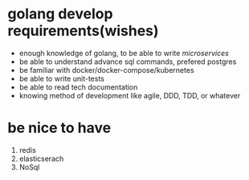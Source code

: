 # golang develop requirements(wishes)

* enough knowledge of golang, to be able to write *microservices*
* be able to understand advance sql commands, prefered postgres
* be familiar with docker/docker-compose/kubernetes
* be able to write unit-tests
* be able to read tech documentation
* knowing method of development like agile, DDD, TDD, or whatever


# be nice to have
1. redis
1. elasticserach
1. NoSql
